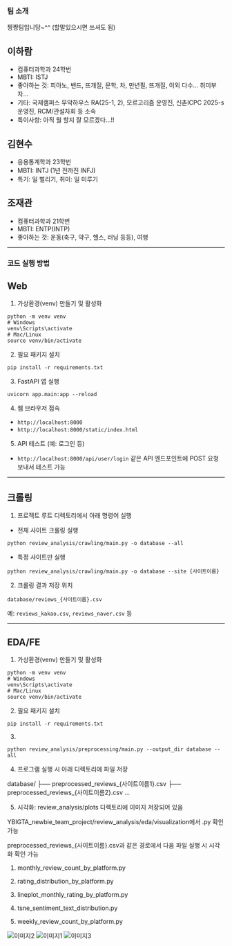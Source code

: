
### 팀 소개

짱짱팀입니당~^^
(할말있으시면 쓰셔도 됨)

## 이하람

- 컴퓨터과학과 24학번  
- MBTI: ISTJ  
- 좋아하는 것: 피아노, 밴드, 뜨개질, 문학, 차, 만년필, 뜨개질, 이외 다수… 취미부자…  
- 기타: 국제캠퍼스 무악하우스 RA(25-1, 2), 모르고리즘 운영진, 신촌ICPC 2025-s 운영진, RCM/관설차회 등 소속  
- 특이사항: 아직 뭘 할지 잘 모르겠다…!!

## 김현수

- 응용통계학과 23학번
- MBTI: INTJ (1년 전까진 INFJ)
- 특기: 일 벌리기, 취미: 일 미루기

## 조재관

- 컴퓨터과학과 21학번  
- MBTI: ENTP(INTP)  
- 좋아하는 것: 운동(축구, 약구, 헬스, 러닝 등등), 여행

---

### 코드 실행 방법

## Web

1. 가상환경(venv) 만들기 및 활성화 

```
python -m venv venv
# Windows
venv\Scripts\activate
# Mac/Linux
source venv/bin/activate
````

2. 필요 패키지 설치

```
pip install -r requirements.txt
```

3. FastAPI 앱 실행

```
uvicorn app.main:app --reload
```

4. 웹 브라우저 접속

* `http://localhost:8000` 
* `http://localhost:8000/static/index.html` 

5. API 테스트 (예: 로그인 등)

* `http://localhost:8000/api/user/login` 같은 API 엔드포인트에 POST 요청 보내서 테스트 가능

---

## 크롤링

1. 프로젝트 루트 디렉토리에서 아래 명령어 실행

* 전체 사이트 크롤링 실행

```
python review_analysis/crawling/main.py -o database --all
```

* 특정 사이트만 실행

```
python review_analysis/crawling/main.py -o database --site {사이트이름}
```

2. 크롤링 결과 저장 위치

```
database/reviews_{사이트이름}.csv
```

예: `reviews_kakao.csv`, `reviews_naver.csv` 등

---

## EDA/FE

1. 가상환경(venv) 만들기 및 활성화 

```
python -m venv venv
# Windows
venv\Scripts\activate
# Mac/Linux
source venv/bin/activate
````

2. 필요 패키지 설치

```
pip install -r requirements.txt
```
3. 
```
python review_analysis/preprocessing/main.py --output_dir database --all
```

4. 프로그램 실행 시 아래 디렉토리에 파일 저장

database/
├── preprocessed_reviews_{사이트이름1}.csv
├── preprocessed_reviews_{사이트이름2}.csv
...

5. 시각화: review_analysis/plots 디렉토리에 이미지 저장되어 있음


YBIGTA_newbie_team_project/review_analysis/eda/visualization에서 .py 확인 가능

 preprocessed_reviews_{사이트이름}.csv과 같은 경로에서 다음 파일 실행 시 시각화 확인 가능
 
 1. monthly_review_count_by_platform.py

2. rating_distribution_by_platform.py

3. lineplot_monthly_rating_by_platform.py

4. tsne_sentiment_text_distribution.py

5. weekly_review_count_by_platform.py
 
![이미지2](https://i.imgur.com/FB4KpiX.jpg)
![이미지1](https://i.imgur.com/niDtCoG.jpg)
![이미지3](https://imgur.com/LsOR612.jpg)

